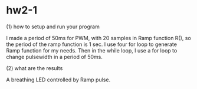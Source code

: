 # hw2-1
 (1) how to setup and run your program

I made a period of 50ms for PWM, with 20 samples in Ramp function R(), so the period of the ramp function is 1 sec. I use four for loop to generate Ramp function for my needs. Then in the while loop, I use a for loop to change pulsewidth in a period of 50ms.

 (2) what are the results

A breathing LED controlled by Ramp pulse.

